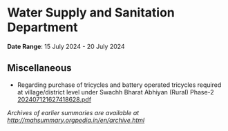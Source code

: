 # Water Supply and Sanitation Department

**Date Range**: 15 July 2024 - 20 July 2024


## Miscellaneous
- Regarding purchase of tricycles and battery operated tricycles required at village/district level under Swachh Bharat Abhiyan (Rural) Phase-2\
  [202407121627418628.pdf](https://gr.maharashtra.gov.in/Site/Upload/Government%20Resolutions/English/202407121627418628.pdf)


*Archives of earlier summaries are available at http://mahsummary.orgpedia.in/en/archive.html*